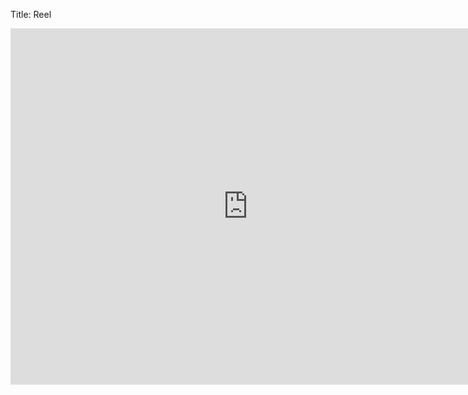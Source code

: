 Title: Reel

<iframe src="https://player.vimeo.com/video/377878560?loop=1&title=0&byline=0&portrait=0&badge=0" width="760" height="570" frameborder="0" webkitallowfullscreen mozallowfullscreen allowfullscreen></iframe>

